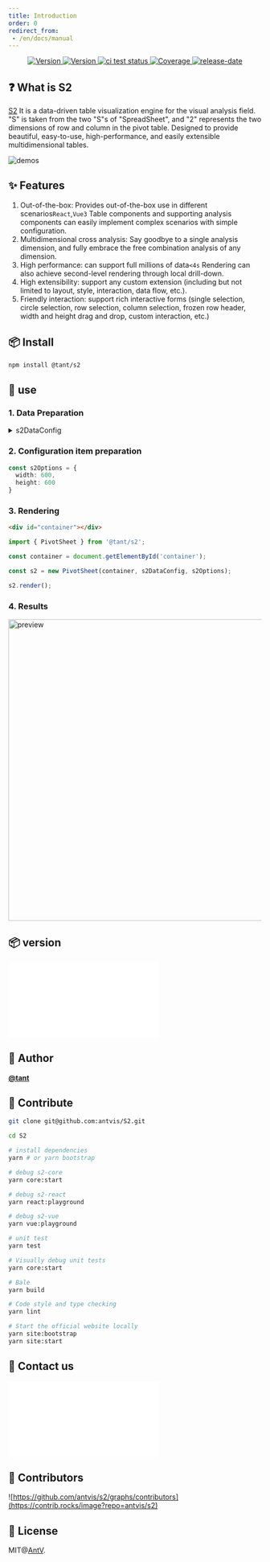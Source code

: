 ```yaml
---
title: Introduction
order: 0
redirect_from:
 - /en/docs/manual
---
```


<div align="center">
<p>
  <a href="https://www.npmjs.com/package/@tant/s2" target="_blank">
    <img alt="Version" src="https://img.shields.io/npm/v/@tant/s2.svg" alt="version">
  </a>
    <a href="https://www.npmjs.com/package/@tant/s2" target="_blank">
    <img alt="Version" src="https://img.shields.io/npm/v/@tant/s2/beta.svg" alt="version">
  </a>
   <a href="https://github.com/antvis/S2/actions/workflows/test.yml" target="_blank">
    <img src="https://github.com/antvis/S2/actions/workflows/test.yml/badge.svg" alt="ci test status"/>
  </a>
  <a href="https://codecov.io/gh/antvis/S2" target="_blank">
    <img src="https://codecov.io/gh/antvis/S2/branch/master/graph/badge.svg" alt="Coverage"/>
  </a>
  <a href="https://github.com/antvis/S2/releases" target="_blank">
    <img src="https://img.shields.io/github/release-date/antvis/S2" alt="release-date"/>
  </a>
</p>

</div>

## ❓ What is S2

[S2](https://github.com/antvis/s2) It is a data-driven table visualization engine for the visual analysis field. "S" is taken from the two "S"s of "SpreadSheet", and "2" represents the two dimensions of row and column in the pivot table. Designed to provide beautiful, easy-to-use, high-performance, and easily extensible multidimensional tables.

![demos](https://gw.alipayobjects.com/zos/antfincdn/6R5Koawk9L/huaban%2525202.png)

## ✨ Features

1. Out-of-the-box: Provides out-of-the-box use in different scenarios`React`,`Vue3` Table components and supporting analysis components can easily implement complex scenarios with simple configuration.
2. Multidimensional cross analysis: Say goodbye to a single analysis dimension, and fully embrace the free combination analysis of any dimension.
3. High performance: can support full millions of data`<4s` Rendering can also achieve second-level rendering through local drill-down.
4. High extensibility: support any custom extension (including but not limited to layout, style, interaction, data flow, etc.).
5. Friendly interaction: support rich interactive forms (single selection, circle selection, row selection, column selection, frozen row header, width and height drag and drop, custom interaction, etc.)

## 📦 Install

```bash
npm install @tant/s2
```

## 🔨 use

### 1. Data Preparation

<details>
  <summary> s2DataConfig</summary>

```ts
const s2DataConfig = {
  fields: {
    rows: ['province', 'city'],
    columns: ['type'],
    values: ['price'],
  },
  data: [
    {
      province: "浙江",
      city: "杭州",
      type: "笔",
      price: "1",
    },
    {
      province: "浙江",
      city: "杭州",
      type: "纸张",
      price: "2",
    },
    {
      province: "浙江",
      city: "舟山",
      type: "笔",
      price: "17",
    },
    {
      province: "浙江",
      city: "舟山",
      type: "纸张",
      price: "6",
    },
    {
      province: "吉林",
      city: "长春",
      type: "笔",
      price: "8",
    },
    {
      province: "吉林",
      city: "白山",
      type: "笔",
      price: "12",
    },
    {
      province: "吉林",
      city: "长春",
      type: "纸张",
      price: "3",
    },
    {
      province: "吉林",
      city: "白山",
      type: "纸张",
      price: "25",
    },
    {
      province: "浙江",
      city: "杭州",
      type: "笔",
      cost: "0.5",
    },
    {
      province: "浙江",
      city: "杭州",
      type: "纸张",
      cost: "20",
    },
    {
      province: "浙江",
      city: "舟山",
      type: "笔",
      cost: "1.7",
    },
    {
      province: "浙江",
      city: "舟山",
      type: "纸张",
      cost: "0.12",
    },
    {
      province: "吉林",
      city: "长春",
      type: "笔",
      cost: "10",
    },
    {
      province: "吉林",
      city: "白山",
      type: "笔",
      cost: "9",
    },
    {
      province: "吉林",
      city: "长春",
      type: "纸张",
      cost: "3",
    },
    {
      province: "吉林",
      city: "白山",
      type: "纸张",
      cost: "1",
    }
  ]
};
```

</details>

### 2. Configuration item preparation

```ts
const s2Options = {
  width: 600,
  height: 600
}
```

### 3. Rendering

```html
<div id="container"></div>
```

```ts
import { PivotSheet } from '@tant/s2';

const container = document.getElementById('container');

const s2 = new PivotSheet(container, s2DataConfig, s2Options);

s2.render();
```

### 4. Results

<img src="https://gw.alipayobjects.com/mdn/rms_56cbb2/afts/img/A*Ln3cTY_Rk1cAAAAAAAAAAAAAARQnAQ" width="600" alt="preview" />

## 📦 version

<embed src="@/docs/common/packages.en.md"></embed>

## 👤 Author

[**@tant**](https://github.com/orgs/antvis/people)

## 🤝 Contribute

```bash
git clone git@github.com:antvis/S2.git

cd S2

# install dependencies
yarn # or yarn bootstrap

# debug s2-core
yarn core:start

# debug s2-react
yarn react:playground

# debug s2-vue
yarn vue:playground

# unit test
yarn test

# Visually debug unit tests
yarn core:start

# Bale
yarn build

# Code style and type checking
yarn lint

# Start the official website locally
yarn site:bootstrap
yarn site:start
```

## 📧 Contact us

<embed src="@/docs/common/contact-us.en.md"></embed>

## 👬 Contributors

![https://github.com/antvis/s2/graphs/contributors](https://contrib.rocks/image?repo=antvis/s2)

## 📄 License

MIT@[AntV](https://github.com/antvis).
